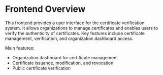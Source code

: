 # Frontend Overview

This frontend provides a user interface for the certificate verification system. It allows organizations to manage certificates and enables users to verify the authenticity of certificates. Key features include certificate management, verification, and organization dashboard access.

Main features:
- Organization dashboard for certificate management
- Certificate issuance, modification, and revocation
- Public certificate verification

